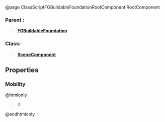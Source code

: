 @page ClassScriptFGBuildableFoundationRootComponent RootComponent
### Parent :
<b><a href="_class_script_f_g_buildable_foundation.html"><blockquote>FGBuildableFoundation</blockquote></a></b>
### Class:
<b><a href="_class_script_scene_component.html"><blockquote>SceneComponent</blockquote></a></b>
## Properties
### Mobility
@htmlonly
<blockquote>0</blockquote>
@endhtmlonly

